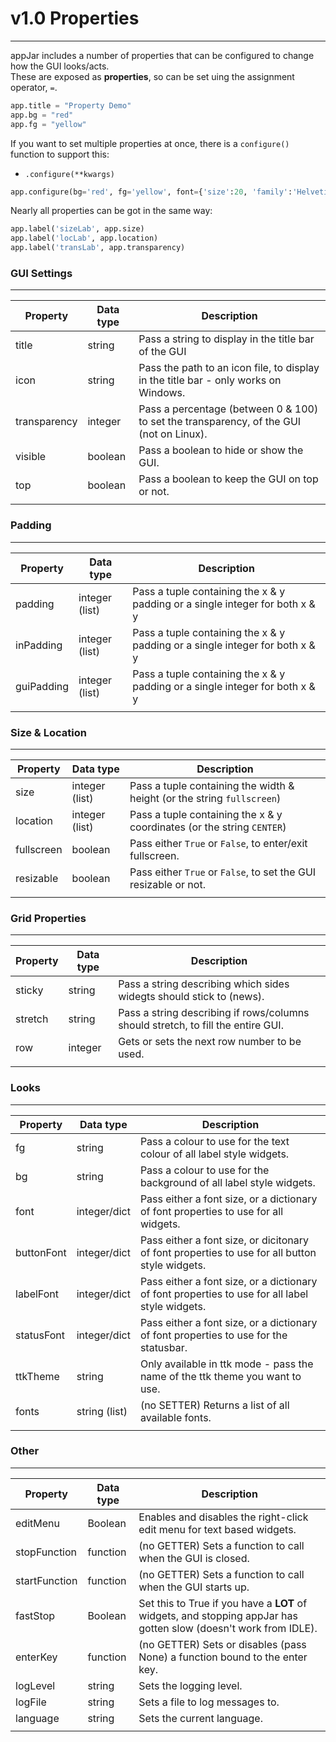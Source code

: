 # v1.0 Properties  
---

appJar includes a number of properties that can be configured to change how the GUI looks/acts.  
These are exposed as **properties**, so can be set uing the assignment operator, `=`.  

```python
app.title = "Property Demo"
app.bg = "red"
app.fg = "yellow"
```

If you want to set multiple properties at once, there is a `configure()` function to support this:

* `.configure(**kwargs)`  

```python
app.configure(bg='red', fg='yellow', font={'size':20, 'family':'Helvetica'})
```

Nearly all properties can be got in the same way:  

```python
app.label('sizeLab', app.size)
app.label('locLab', app.location)
app.label('transLab', app.transparency)
```

### GUI Settings
---

| Property | Data type | Description |
| --------- | --------- | ------------|
| title | string | Pass a string to display in the title bar of the GUI |
| icon | string | Pass the path to an icon file, to display in the title bar - only works on Windows. |
| transparency | integer | Pass a percentage (between 0 & 100) to set the transparency, of the GUI (not on Linux). |
| visible | boolean | Pass a boolean to hide or show the GUI. |
| top | boolean | Pass a boolean to keep the GUI on top or not. |
| | | | |

### Padding
---  

| Property | Data type | Description |
| --------- | --------- | ------------|
| padding | integer (list) | Pass a tuple containing the x & y padding or a single integer for both x & y |
| inPadding | integer (list) | Pass a tuple containing the x & y padding or a single integer for both x & y |
| guiPadding | integer (list) | Pass a tuple containing the x & y padding or a single integer for both x & y |
| | | | |

### Size & Location
---  

| Property | Data type | Description |
| --------- | --------- | ------------|
| size | integer (list) | Pass a tuple containing the width & height (or the string `fullscreen`) |
| location | integer (list) | Pass a tuple containing the x & y coordinates (or the string `CENTER`) |
| fullscreen | boolean | Pass either `True` or `False`, to enter/exit fullscreen. |
| resizable | boolean | Pass either `True` or `False`, to set the GUI resizable or not. |
| | | | |

### Grid Properties
---  

| Property | Data type | Description |
| --------- | --------- | ------------|
| sticky | string | Pass a string describing which sides widegts should stick to (news). |
| stretch | string | Pass a string describing if rows/columns should stretch, to fill the entire GUI. |
| row | integer | Gets or sets the next row number to be used. |
| | | | |

### Looks
---  

| Property | Data type | Description |
| --------- | --------- | ------------|
| fg | string | Pass a colour to use for the text colour of all label style widgets. |
| bg | string | Pass a colour to use for the background of all label style widgets. |
| font | integer/dict | Pass either a font size, or a dictionary of font properties to use for all widgets. |
| buttonFont | integer/dict | Pass either a font size, or dicitonary of font properties to use for all button style widgets. |
| labelFont | integer/dict | Pass either a font size, or a dictionary of font properties to use for all label style widgets. |
| statusFont | integer/dict | Pass either a font size, or a dictionary of font properties to use for the statusbar. |
| ttkTheme | string | Only available in ttk mode - pass the name of the ttk theme you want to use. |
| fonts | string (list) | (no SETTER) Returns a list of all available fonts. |
| | | | |

### Other
---  

| Property | Data type | Description |
| --------- | --------- | ------------|
| editMenu | Boolean | Enables and disables the right-click edit menu for text based widgets. |
| stopFunction | function | (no GETTER) Sets a function to call when the GUI is closed. |
| startFunction | function | (no GETTER) Sets a function to call when the GUI starts up. |
| fastStop | Boolean | Set this to True if you have a **LOT** of widgets, and stopping appJar has gotten slow (doesn't work from IDLE). |
| enterKey | function | (no GETTER) Sets or disables (pass None) a function bound to the enter key. |
| logLevel | string | Sets the logging level. |
| logFile | string | Sets a file to log messages to. |
| language | string | Sets the current language. |
| | | | |
